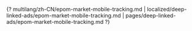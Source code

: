 {? multilang/zh-CN/epom-market-mobile-tracking.md | localized/deep-linked-ads/epom-market-mobile-tracking.md | pages/deep-linked-ads/epom-market-mobile-tracking.md ?}
